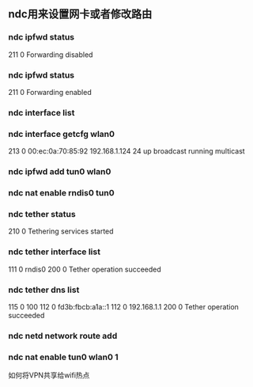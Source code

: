 <!--
author: lizhiwei
head: 
date: 2019-10-19
title: Android NDC命令
tags: Android
images: 
category: Android
status: publish
summary: ndroid NDC命令
-->


## ndc用来设置网卡或者修改路由


### ndc ipfwd status
211 0 Forwarding disabled

### ndc ipfwd status
211 0 Forwarding enabled

### ndc interface list

### ndc interface getcfg wlan0
213 0 00:ec:0a:70:85:92 192.168.1.124 24 up broadcast running multicast

### ndc ipfwd add tun0 wlan0

### ndc nat enable rndis0 tun0


### ndc tether status
210 0 Tethering services started

### ndc tether interface list
111 0 rndis0
200 0 Tether operation succeeded

### ndc tether dns list
115 0 100
112 0 fd3b:fbcb:a1a::1
112 0 192.168.1.1
200 0 Tether operation succeeded


###  ndc netd network route add



### ndc nat enable tun0 wlan0 1  



如何将VPN共享给wifi热点


